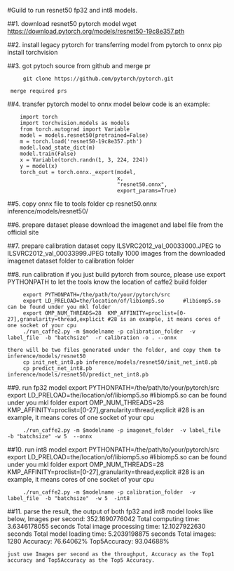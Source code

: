 #Guild to run resnet50 fp32 and int8 models.



##1. download resnet50 pytorch model
         wget https://download.pytorch.org/models/resnet50-19c8e357.pth

##2. install legacy pytorch for transferring model from pytorch to onnx
         pip install torchvision
   

##3. got pytoch source from github and merge pr

         git clone https://github.com/pytorch/pytorch.git 

     merge required prs
         


##4. transfer pytorch model to onnx model
    below code is an example:

        import torch    
        import torchvision.models as models
        from torch.autograd import Variable
        model = models.resnet50(pretrained=False)
        m = torch.load('resnet50-19c8e357.pth')
        model.load_state_dict(m)
        model.train(False)
        x = Variable(torch.randn(1, 3, 224, 224))
        y = model(x)
        torch_out = torch.onnx._export(model, 
                                       x,
                                       "resnet50.onnx",
                                       export_params=True)

##5. copy onnx file to tools folder
        cp resnet50.onnx inference/models/resnet50/

##6. prepare dataset
        please download the imagenet and label file from the official site

##7. prepare calibration dataset
        copy ILSVRC2012_val_00033000.JPEG to ILSVRC2012_val_00033999.JPEG totally 1000 images from the downloaded imagenet dataset folder to calibration folder

##8. run calibration
    if you just build pytorch from source, please use export PYTHONPATH to let the tools know the location of caffe2 build folder    

         export PYTHONPATH=/the/path/to/your/pytorch/src
         export LD_PRELOAD=the/location/of/libiomp5.so      #libiomp5.so can be found under you mkl folder
         export OMP_NUM_THREADS=28  KMP_AFFINITY=proclist=[0-27],granularity=thread,explicit #28 is an example, it means cores of one socket of your cpu
         ./run_caffe2.py -m $modelname -p calibration_folder  -v label_file  -b "batchsize"  -r calibration -o . --onnx

    there will be two files generated under the folder, and copy them to inference/models/resnet50
         cp init_net_int8.pb inference/models/resnet50/init_net_int8.pb
         cp predict_net_int8.pb inference/models/resnet50/predict_net_int8.pb

##9. run fp32 model
         export PYTHONPATH=/the/path/to/your/pytorch/src
         export LD_PRELOAD=the/location/of/libiomp5.so      #libiomp5.so can be found under you mkl folder
         export OMP_NUM_THREADS=28  KMP_AFFINITY=proclist=[0-27],granularity=thread,explicit #28 is an example, it means cores of one socket of your cpu

         ./run_caffe2.py -m $modelname -p imagenet_folder  -v label_file  -b "batchsize" -w 5  --onnx

##10. run int8 model
         export PYTHONPATH=/the/path/to/your/pytorch/src
         export LD_PRELOAD=the/location/of/libiomp5.so      #libiomp5.so can be found under you mkl folder
         export OMP_NUM_THREADS=28  KMP_AFFINITY=proclist=[0-27],granularity=thread,explicit #28 is an example, it means cores of one socket of your cpu
 
         ./run_caffe2.py -m $modelname -p calibration_folder  -v label_file  -b "batchsize"  -w 5  -int8

##11. parse the result, the output of both fp32 and int8 model looks like below,
        Images per second: 352.1690776042
        Total computing time: 3.6346178055 seconds
        Total image processing time: 12.1027922630 seconds
        Total model loading time: 5.2039198875 seconds
        Total images: 1280
        Accuracy: 76.64062%
        Top5Accuracy: 93.04688%

    just use Images per second as the throughput, Accuracy as the Top1 accuracy and Top5Accuracy as the Top5 Accuracy.
    
